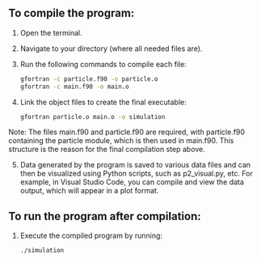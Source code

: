 ## To compile the program:

1. Open the terminal.
2. Navigate to your directory (where all needed files are).
3. Run the following commands to compile each file:

    ```bash
    gfortran -c particle.f90 -o particle.o
    gfortran -c main.f90 -o main.o
    ```

4. Link the object files to create the final executable:
    ```bash
    gfortran particle.o main.o -o simulation
    ```
    
Note: The files main.f90 and particle.f90 are required, with particle.f90 containing the particle module, which is then used in main.f90. This structure is the reason for the final compilation step above.

5. Data generated by the program is saved to various data files and can then be visualized using Python scripts, such as p2_visual.py, etc. For example, in Visual Studio Code, you can compile and view the data output, which will appear in a plot format.

## To run the program after compilation:
1. Execute the compiled program by running:

    ```bash
    ./simulation
    ```